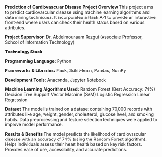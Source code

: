 **Prediction of Cardiovascular Disease**
**Project Overview**
This project aims to predict cardiovascular disease using machine learning algorithms and data mining techniques. It incorporates a Flask API to provide an interactive front-end where users can check their health status based on various attributes.

**Project Supervisor:** Dr. Abdelmounaam Rezgui (Associate Professor, School of Information Technology)

**Technology Stack**

**Programming Language:** Python

**Frameworks & Libraries:** Flask, Scikit-learn, Pandas, NumPy

**Development Tools:** Anaconda, Jupyter Notebook

**Machine Learning Algorithms Used:**
Random Forest (Best Accuracy: 74%)
Decision Tree
Support Vector Machine (SVM)
Logistic Regression
Linear Regression

**Dataset**
The model is trained on a dataset containing 70,000 records with attributes like age, weight, gender, cholesterol, glucose level, and smoking habits.
Data preprocessing and feature selection techniques were applied to improve model performance.

**Results & Benefits**
The model predicts the likelihood of cardiovascular disease with an accuracy of 74% (using the Random Forest algorithm).
Helps individuals assess their heart health based on key risk factors.
Provides ease of use, accessibility, and accurate predictions.

